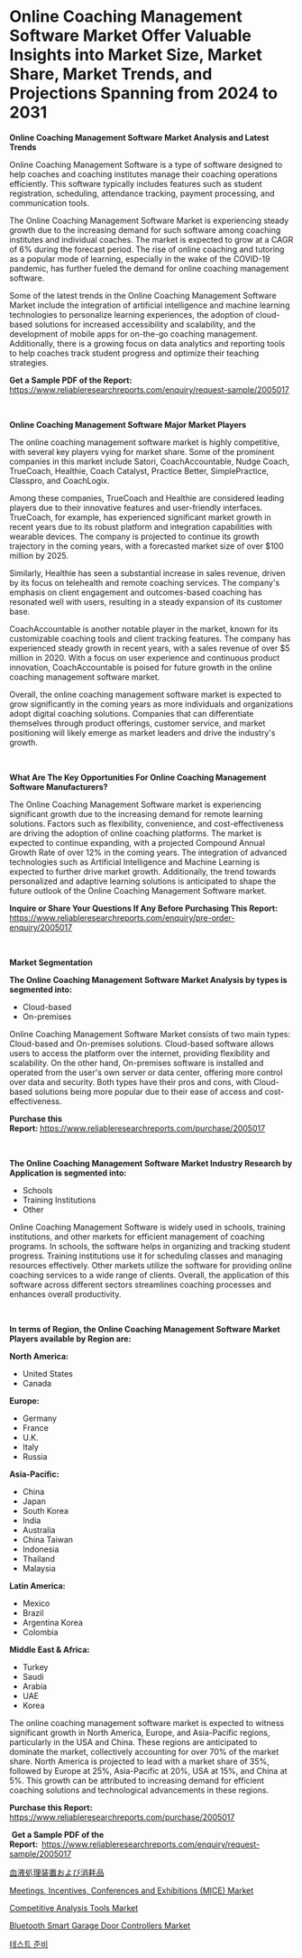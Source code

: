 <p><h1>Online Coaching Management Software Market Offer Valuable Insights into Market Size, Market Share, Market Trends, and Projections Spanning from 2024 to 2031</h1></p><p><strong>Online Coaching Management Software Market Analysis and Latest Trends</strong></p>
<p><p>Online Coaching Management Software is a type of software designed to help coaches and coaching institutes manage their coaching operations efficiently. This software typically includes features such as student registration, scheduling, attendance tracking, payment processing, and communication tools.</p><p>The Online Coaching Management Software Market is experiencing steady growth due to the increasing demand for such software among coaching institutes and individual coaches. The market is expected to grow at a CAGR of 6% during the forecast period. The rise of online coaching and tutoring as a popular mode of learning, especially in the wake of the COVID-19 pandemic, has further fueled the demand for online coaching management software.</p><p>Some of the latest trends in the Online Coaching Management Software Market include the integration of artificial intelligence and machine learning technologies to personalize learning experiences, the adoption of cloud-based solutions for increased accessibility and scalability, and the development of mobile apps for on-the-go coaching management. Additionally, there is a growing focus on data analytics and reporting tools to help coaches track student progress and optimize their teaching strategies.</p></p>
<p><strong>Get a Sample PDF of the Report:&nbsp;</strong> <a href="https://www.reliableresearchreports.com/enquiry/request-sample/2005017">https://www.reliableresearchreports.com/enquiry/request-sample/2005017</a></p>
<p>&nbsp;</p>
<p><strong>Online Coaching Management Software Major Market Players</strong></p>
<p><p>The online coaching management software market is highly competitive, with several key players vying for market share. Some of the prominent companies in this market include Satori, CoachAccountable, Nudge Coach, TrueCoach, Healthie, Coach Catalyst, Practice Better, SimplePractice, Classpro, and CoachLogix.</p><p>Among these companies, TrueCoach and Healthie are considered leading players due to their innovative features and user-friendly interfaces. TrueCoach, for example, has experienced significant market growth in recent years due to its robust platform and integration capabilities with wearable devices. The company is projected to continue its growth trajectory in the coming years, with a forecasted market size of over $100 million by 2025.</p><p>Similarly, Healthie has seen a substantial increase in sales revenue, driven by its focus on telehealth and remote coaching services. The company's emphasis on client engagement and outcomes-based coaching has resonated well with users, resulting in a steady expansion of its customer base.</p><p>CoachAccountable is another notable player in the market, known for its customizable coaching tools and client tracking features. The company has experienced steady growth in recent years, with a sales revenue of over $5 million in 2020. With a focus on user experience and continuous product innovation, CoachAccountable is poised for future growth in the online coaching management software market.</p><p>Overall, the online coaching management software market is expected to grow significantly in the coming years as more individuals and organizations adopt digital coaching solutions. Companies that can differentiate themselves through product offerings, customer service, and market positioning will likely emerge as market leaders and drive the industry's growth.</p></p>
<p>&nbsp;</p>
<p><strong>What Are The Key Opportunities For Online Coaching Management Software Manufacturers?</strong></p>
<p><p>The Online Coaching Management Software market is experiencing significant growth due to the increasing demand for remote learning solutions. Factors such as flexibility, convenience, and cost-effectiveness are driving the adoption of online coaching platforms. The market is expected to continue expanding, with a projected Compound Annual Growth Rate of over 12% in the coming years. The integration of advanced technologies such as Artificial Intelligence and Machine Learning is expected to further drive market growth. Additionally, the trend towards personalized and adaptive learning solutions is anticipated to shape the future outlook of the Online Coaching Management Software market.</p></p>
<p><strong>Inquire or Share Your Questions If Any Before Purchasing This Report:</strong> <a href="https://www.reliableresearchreports.com/enquiry/pre-order-enquiry/2005017">https://www.reliableresearchreports.com/enquiry/pre-order-enquiry/2005017</a></p>
<p>&nbsp;</p>
<p><strong>Market Segmentation</strong></p>
<p><strong>The Online Coaching Management Software Market Analysis by types is segmented into:</strong></p>
<p><ul><li>Cloud-based</li><li>On-premises</li></ul></p>
<p><p>Online Coaching Management Software Market consists of two main types: Cloud-based and On-premises solutions. Cloud-based software allows users to access the platform over the internet, providing flexibility and scalability. On the other hand, On-premises software is installed and operated from the user's own server or data center, offering more control over data and security. Both types have their pros and cons, with Cloud-based solutions being more popular due to their ease of access and cost-effectiveness.</p></p>
<p><strong>Purchase this Report:&nbsp;</strong><a href="https://www.reliableresearchreports.com/purchase/2005017">https://www.reliableresearchreports.com/purchase/2005017</a></p>
<p>&nbsp;</p>
<p><strong>The Online Coaching Management Software Market Industry Research by Application is segmented into:</strong></p>
<p><ul><li>Schools</li><li>Training Institutions</li><li>Other</li></ul></p>
<p><p>Online Coaching Management Software is widely used in schools, training institutions, and other markets for efficient management of coaching programs. In schools, the software helps in organizing and tracking student progress. Training institutions use it for scheduling classes and managing resources effectively. Other markets utilize the software for providing online coaching services to a wide range of clients. Overall, the application of this software across different sectors streamlines coaching processes and enhances overall productivity.</p></p>
<p>&nbsp;</p>
<p><strong>In terms of Region, the Online Coaching Management Software Market Players available by Region are:</strong></p>
<p>
    <p> <strong> North America: </strong>
        <ul>
            <li>United States</li>
            <li>Canada</li>
        </ul>
        </p> 
    <p> <strong> Europe: </strong>
        <ul>
            <li>Germany</li>
            <li>France</li>
            <li>U.K.</li>
            <li>Italy</li>
            <li>Russia</li>
        </ul>
        </p> 
    <p> <strong> Asia-Pacific: </strong>
        <ul>
            <li>China</li>
            <li>Japan</li>
            <li>South Korea</li>
            <li>India</li>
            <li>Australia</li>
            <li>China Taiwan</li>
            <li>Indonesia</li>
            <li>Thailand</li>
            <li>Malaysia</li>
        </ul>
        </p> 
    <p> <strong> Latin America: </strong>
        <ul>
            <li>Mexico</li>
            <li>Brazil</li>
            <li>Argentina Korea</li>
            <li>Colombia</li>
        </ul>
        </p> 
    <p> <strong> Middle East & Africa: </strong>
        <ul>
            <li>Turkey</li>
            <li>Saudi</li>
            <li>Arabia</li>
            <li>UAE</li>
            <li>Korea</li>
        </ul>
    </p>
    </p>
<p><p>The online coaching management software market is expected to witness significant growth in North America, Europe, and Asia-Pacific regions, particularly in the USA and China. These regions are anticipated to dominate the market, collectively accounting for over 70% of the market share. North America is projected to lead with a market share of 35%, followed by Europe at 25%, Asia-Pacific at 20%, USA at 15%, and China at 5%. This growth can be attributed to increasing demand for efficient coaching solutions and technological advancements in these regions.</p></p>
<p><strong>Purchase this Report: </strong><a href="https://www.reliableresearchreports.com/purchase/2005017">https://www.reliableresearchreports.com/purchase/2005017</a></p>
<p>&nbsp;<strong>Get a Sample PDF of the Report:&nbsp;&nbsp;</strong><a href="https://www.reliableresearchreports.com/enquiry/request-sample/2005017">https://www.reliableresearchreports.com/enquiry/request-sample/2005017</a></p>
<p><strong></strong></p>
<p><p><a href="https://github.com/ycmtqqhvk3273/Market-Research-Report-List-1/blob/main/7717756185051.md">血液処理装置および消耗品</a></p><p><a href="https://sudsy-motorcycle-bbc.notion.site/Meetings-Incentives-Conferences-and-Exhibitions-MICE-Market-Growth-Market-Trends-COVID-19-Impa-3c7044bf2e5a4bb68076be45d7eb0f10">Meetings, Incentives, Conferences and Exhibitions (MICE) Market</a></p><p><a href="https://github.com/okotobwrhuteie/Market-Research-Report-List-1/blob/main/competitive-analysis-tools-market.md">Competitive Analysis Tools Market</a></p><p><a href="https://github.com/myacatherineblakecaczo9vcsw/Market-Research-Report-List-1/blob/main/bluetooth-smart-garage-door-controllers-market.md">Bluetooth Smart Garage Door Controllers Market</a></p><p><a href="https://github.com/lkwggful07722/Market-Research-Report-List-1/blob/main/5451832184986.md">테스트 준비</a></p></p>